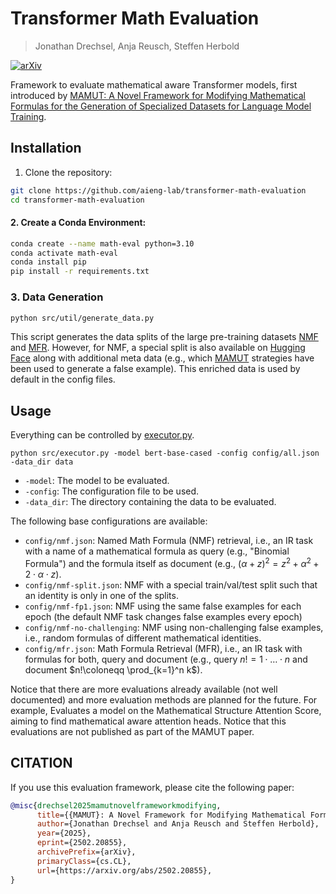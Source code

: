 # Transformer Math Evaluation
> Jonathan Drechsel, Anja Reusch, Steffen Herbold

[![arXiv](https://img.shields.io/badge/arXiv-2502.20855-B31B1B.svg)](https://arxiv.org/abs/2502.20855)


Framework to evaluate mathematical aware Transformer models, first introduced by [MAMUT: A Novel Framework for Modifying Mathematical Formulas for the Generation of Specialized Datasets for Language Model Training](https://arxiv.org/abs/2502.20855).

## Installation

1. Clone the repository:
```bash
git clone https://github.com/aieng-lab/transformer-math-evaluation
cd transformer-math-evaluation 
```

#### 2. Create a Conda Environment:
```bash
conda create --name math-eval python=3.10
conda activate math-eval
conda install pip
pip install -r requirements.txt
```

### 3. Data Generation
```bash
python src/util/generate_data.py
```
This script generates the data splits of the large pre-training datasets [NMF](https://huggingface.co/datasets/ddrg/named_math_formulas) and [MFR](https://huggingface.co/datasets/ddrg/math-formula-retrieval). However, for NMF, a special split is also available on [Hugging Face](https://huggingface.co/datasets/ddrg/named_math_formulas_ft) along with additional meta data (e.g., which [MAMUT](https://arxiv.org/abs/2502.20855) strategies have been used to generate a false example). This enriched data is used by default in the config files.

## Usage

Everything can be controlled by [executor.py](src/executor.py). 

```python src/executor.py -model bert-base-cased -config config/all.json -data_dir data```

- `-model`: The model to be evaluated.
- `-config`: The configuration file to be used.
- `-data_dir`: The directory containing the data to be evaluated.

The following base configurations are available:

- `config/nmf.json`: Named Math Formula (NMF) retrieval, i.e., an IR task with a name of a mathematical formula as query (e.g., "Binomial Formula") and the formula itself as document (e.g., $(\alpha + z)^2 = z^2 + \alpha^2 + 2\cdot \alpha \cdot z$).
- `config/nmf-split.json`: NMF with a special train/val/test split such that an identity is only in one of the splits.
- `config/nmf-fp1.json`: NMF using the same false examples for each epoch (the default NMF task changes false examples every epoch)
- `config/nmf-no-challenging`: NMF using non-challenging false examples, i.e., random formulas of different mathematical identities.
- `config/mfr.json`: Math Formula Retrieval (MFR), i.e., an IR task with formulas for both, query and document (e.g., query $n!=1\cdot \dots \cdot n$ and document $n!\coloneqq \prod_{k=1}^n k$).


Notice that there are more evaluations already available (not well documented) and more evaluation methods are planned for the future.
For example, Evaluates a model on the Mathematical Structure Attention Score, aiming to find mathematical aware attention heads. Notice that this evaluations are not published as part of the MAMUT paper.


## CITATION
If you use this evaluation framework, please cite the following paper:
```bibtex
@misc{drechsel2025mamutnovelframeworkmodifying,
      title={{MAMUT}: A Novel Framework for Modifying Mathematical Formulas for the Generation of Specialized Datasets for Language Model Training}, 
      author={Jonathan Drechsel and Anja Reusch and Steffen Herbold},
      year={2025},
      eprint={2502.20855},
      archivePrefix={arXiv},
      primaryClass={cs.CL},
      url={https://arxiv.org/abs/2502.20855}, 
}
```
